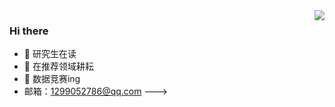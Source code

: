 <img align="right" src="https://github-readme-stats.vercel.app/api?username=JiangNan-Wang&show_icons=true&icon_color=CE1D2D&text_color=718096&bg_color=ffffff&hide_title=true" />

### Hi there 

- 🔭 研究生在读
- 🌱 在推荐领域耕耘
- 🤔 数据竞赛ing
-  邮箱：1299052786@qq.com
--->

<!--
**wangqiang-66/wangqiang-66** is a  _special_  repository because its `README.md` (this file) appears on your GitHub profile.

